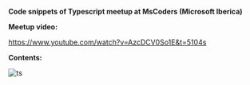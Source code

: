 **Code snippets of Typescript meetup at MsCoders (Microsoft Iberica)**

**Meetup video:**

https://www.youtube.com/watch?v=AzcDCV0So1E&t=5104s

**Contents:**

![ts](http://i.imgur.com/HUHOBSP.png "ts")

